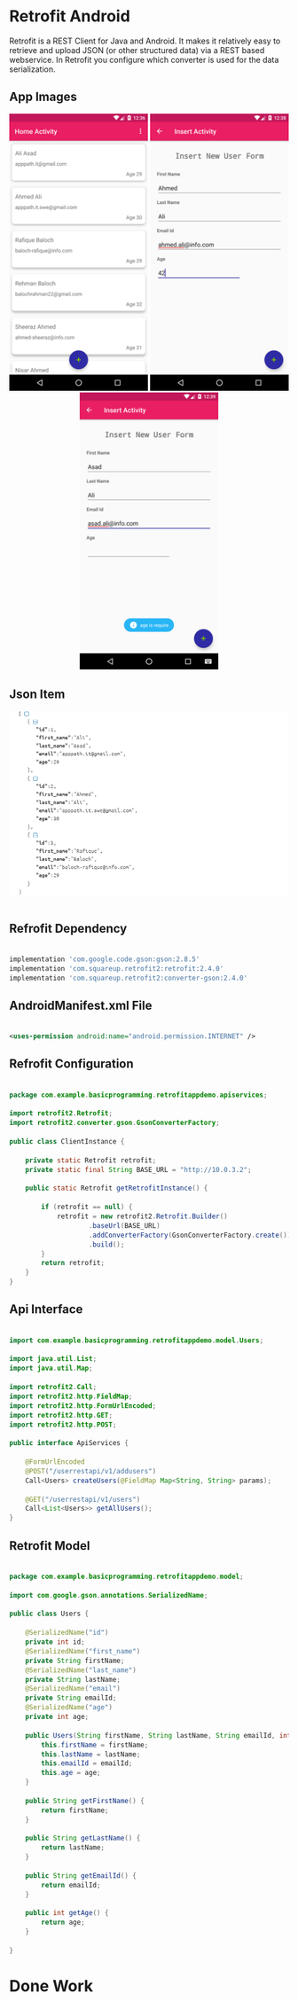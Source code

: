 # Retrofit Android
Retrofit is a REST Client for Java and Android. It makes it relatively easy to retrieve and upload JSON (or other structured data) via a REST based webservice. In Retrofit you configure which converter is used for the data serialization.

## App Images

<p align="center">

  <img src="https://github.com/apppath/retrofitappdemo/blob/master/retrofit-home-activity.png" width="250"/>
  <img src="https://github.com/apppath/retrofitappdemo/blob/master/retrofit-insert-activity.png" width="250"/>
  <img src="https://github.com/apppath/retrofitappdemo/blob/master/retrofit-valid-image.png" width="250"/>

</p>

## Json Item 

<p align="center">

  <img src="https://github.com/apppath/retrofitappdemo/blob/master/json-list.png"/>
  
</p>


```java

```

## Refrofit Dependency

```gradle

implementation 'com.google.code.gson:gson:2.8.5'
implementation 'com.squareup.retrofit2:retrofit:2.4.0'
implementation 'com.squareup.retrofit2:converter-gson:2.4.0'

```

## AndroidManifest.xml File

```xml

<uses-permission android:name="android.permission.INTERNET" />

```

## Refrofit Configuration

```java

package com.example.basicprogramming.retrofitappdemo.apiservices;

import retrofit2.Retrofit;
import retrofit2.converter.gson.GsonConverterFactory;

public class ClientInstance {

    private static Retrofit retrofit;
    private static final String BASE_URL = "http://10.0.3.2";

    public static Retrofit getRetrofitInstance() {

        if (retrofit == null) {
            retrofit = new retrofit2.Retrofit.Builder()
                    .baseUrl(BASE_URL)
                    .addConverterFactory(GsonConverterFactory.create())
                    .build();
        }
        return retrofit;
    }
}

```

## Api Interface 

```java

import com.example.basicprogramming.retrofitappdemo.model.Users;

import java.util.List;
import java.util.Map;

import retrofit2.Call;
import retrofit2.http.FieldMap;
import retrofit2.http.FormUrlEncoded;
import retrofit2.http.GET;
import retrofit2.http.POST;

public interface ApiServices {

    @FormUrlEncoded
    @POST("/userrestapi/v1/addusers")
    Call<Users> createUsers(@FieldMap Map<String, String> params);

    @GET("/userrestapi/v1/users")
    Call<List<Users>> getAllUsers();
}


```

## Retrofit Model

```java 

package com.example.basicprogramming.retrofitappdemo.model;

import com.google.gson.annotations.SerializedName;

public class Users {

    @SerializedName("id")
    private int id;
    @SerializedName("first_name")
    private String firstName;
    @SerializedName("last_name")
    private String lastName;
    @SerializedName("email")
    private String emailId;
    @SerializedName("age")
    private int age;

    public Users(String firstName, String lastName, String emailId, int age) {
        this.firstName = firstName;
        this.lastName = lastName;
        this.emailId = emailId;
        this.age = age;
    }

    public String getFirstName() {
        return firstName;
    }

    public String getLastName() {
        return lastName;
    }

    public String getEmailId() {
        return emailId;
    }

    public int getAge() {
        return age;
    }

}


```

# Done Work

